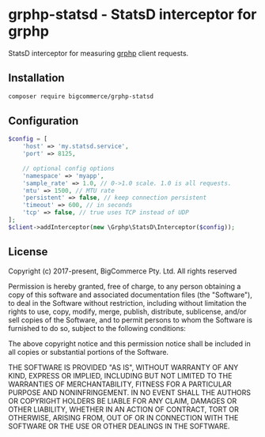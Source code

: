 # grphp-statsd - StatsD interceptor for grphp

StatsD interceptor for measuring [grphp](https://github.com/bigcommerce/grphp) client requests.

## Installation

```bash
composer require bigcommerce/grphp-statsd
```

## Configuration

```php
$config = [
    'host' => 'my.statsd.service',
    'port' => 8125,
    
    // optional config options
    'namespace' => 'myapp',
    'sample_rate' => 1.0, // 0->1.0 scale. 1.0 is all requests.
    'mtu' => 1500, // MTU rate
    'persistent' => false, // keep connection persistent
    'timeout' => 600, // in seconds
    'tcp' => false, // true uses TCP instead of UDP
];
$client->addInterceptor(new \Grphp\StatsD\Interceptor($config));
```

## License

Copyright (c) 2017-present, BigCommerce Pty. Ltd. All rights reserved 

Permission is hereby granted, free of charge, to any person obtaining a copy of this software and associated 
documentation files (the "Software"), to deal in the Software without restriction, including without limitation the 
rights to use, copy, modify, merge, publish, distribute, sublicense, and/or sell copies of the Software, and to permit 
persons to whom the Software is furnished to do so, subject to the following conditions:

The above copyright notice and this permission notice shall be included in all copies or substantial portions of the 
Software.

THE SOFTWARE IS PROVIDED "AS IS", WITHOUT WARRANTY OF ANY KIND, EXPRESS OR IMPLIED, INCLUDING BUT NOT LIMITED TO THE 
WARRANTIES OF MERCHANTABILITY, FITNESS FOR A PARTICULAR PURPOSE AND NONINFRINGEMENT. IN NO EVENT SHALL THE AUTHORS OR 
COPYRIGHT HOLDERS BE LIABLE FOR ANY CLAIM, DAMAGES OR OTHER LIABILITY, WHETHER IN AN ACTION OF CONTRACT, TORT OR 
OTHERWISE, ARISING FROM, OUT OF OR IN CONNECTION WITH THE SOFTWARE OR THE USE OR OTHER DEALINGS IN THE SOFTWARE.
